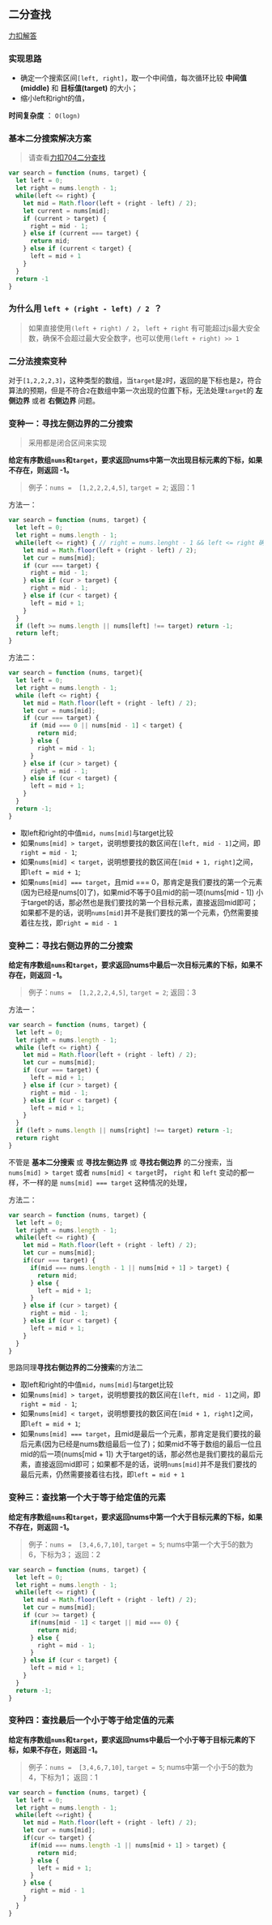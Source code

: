 ## 二分查找

[力扣解答](https://leetcode-cn.com/problems/binary-search/solution/er-fen-cha-zhao-xiang-jie-by-labuladong/)

### 实现思路

- 确定一个搜索区间`[left, right]`，取一个中间值，每次循环比较 **中间值(middle)** 和 **目标值(target)** 的大小；
- 缩小left和right的值，

**时间复杂度** ： `O(logn)`

### 基本二分搜索解决方案
> 请查看[力扣704二分查找](https://leetcode-cn.com/problems/binary-search/)
```js
var search = function (nums, target) {
  let left = 0;
  let right = nums.length - 1;
  while(left <= right) {
    let mid = Math.floor(left + (right - left) / 2);
    let current = nums[mid];
    if (current > target) {
      right = mid - 1;
    } else if (current === target) {
      return mid;
    } else if (current < target) {
      left = mid + 1
    }
  }
  return -1
}
```
### 为什么用 `left + (right - left) / 2 `？
> 如果直接使用`(left + right) / 2`， `left + right` 有可能超过js最大安全数，确保不会超过最大安全数字，也可以使用`(left + right) >> 1`
### 二分法搜索变种

对于`[1,2,2,2,3]`，这种类型的数组，当`target`是`2`时，返回的是下标也是`2`，符合算法的预期，但是不符合`2`在数组中第一次出现的位置下标，无法处理`target`的 **左侧边界** 或者 **右侧边界** 问题。

### 变种一：寻找左侧边界的二分搜索
> 采用都是闭合区间来实现

**给定有序数组`nums`和`target`，要求返回nums中第一次出现目标元素的下标，如果不存在，则返回 -1。**

>例子：`nums =  [1,2,2,2,4,5]`,  `target = 2`;
>返回：1

方法一：

```js
var search = function (nums, target) {
  let left = 0;
  let right = nums.length - 1;
  while(left <= right) { // right = nums.lenght - 1 && left <= right 确定闭合区间
    let mid = Math.floor(left + (right - left) / 2);
    let cur = nums[mid];
    if (cur === target) {
      right = mid - 1;
    } else if (cur > target) {
      right = mid - 1;
    } else if (cur < target) {
      left = mid + 1;
    }
  }
  if (left >= nums.length || nums[left] !== target) return -1;
  return left;
}
```

方法二：

```js
var search = function (nums, target){
  let left = 0;
  let right = nums.length - 1;
  while (left <= right) {
    let mid = Math.floor(left + (right - left) / 2);
    let cur = nums[mid];
    if (cur === target) {
      if (mid === 0 || nums[mid - 1] < target) {
        return mid;
      } else {
        right = mid - 1;
      }
    } else if (cur > target) {
      right = mid - 1;
    } else if (cur < target) {
      left = mid + 1;
    }
  }
  return -1;
}
```

- 取left和right的中值`mid`，`nums[mid]`与target比较
- 如果`nums[mid] > target`，说明想要找的数区间在`[left, mid - 1]`之间，即`right = mid - 1`;
- 如果`nums[mid] < target`，说明想要找的数区间在`[mid + 1, right]`之间，即`left = mid + 1`;
- 如果`nums[mid] === target`，且mid === 0，那肯定是我们要找的第一个元素(因为已经是nums[0]了)，如果mid不等于0且mid的前一项(nums[mid - 1]) 小于target的话，那必然也是我们要找的第一个目标元素，直接返回mid即可；如果都不是的话，说明`nums[mid]`并不是我们要找的第一个元素，仍然需要接着往左找，即`right = mid - 1`
### 变种二：寻找右侧边界的二分搜索

**给定有序数组`nums`和`target`，要求返回nums中最后一次目标元素的下标，如果不存在，则返回 -1。**

>例子：`nums =  [1,2,2,2,4,5]`,  `target = 2`;
>返回：3

方法一：
```js
var search = function (nums, target) {
  let left = 0;
  let right = nums.length - 1;
  while (left <= right) {
    let mid = Math.floor(left + (right - left) / 2);
    let cur = nums[mid];
    if (cur === target) {
      left = mid + 1;
    } else if (cur > target) {
      right = mid - 1;
    } else if (cur < target) {
      left = mid + 1;
    }
  }
  if (left > nums.length || nums[right] !== target) return -1;
  return right
}
```

不管是 **基本二分搜索** 或 **寻找左侧边界** 或 **寻找右侧边界** 的二分搜索，当 `nums[mid] > target` 或者 `nums[mid] < target`时， `right` 和 `left` 变动的都一样，不一样的是 `nums[mid] === target` 这种情况的处理，

方法二：
```js
var search = function (nums, target) {
  let left = 0;
  let right = nums.length - 1;
  while(left <= right) {
    let mid = Math.floor(left + (right - left) / 2);
    let cur = nums[mid];
    if(cur === target) {
      if(mid === nums.length - 1 || nums[mid + 1] > target) {
        return mid;
      } else {
        left = mid + 1;
      }
    } else if (cur > target) {
      right = mid - 1;
    } else if (cur < target) {
      left = mid + 1;
    }
  }
}
```
思路同理**寻找右侧边界的二分搜索**的方法二
- 取left和right的中值`mid`，`nums[mid]`与target比较
- 如果`nums[mid] > target`，说明想要找的数区间在`[left, mid - 1]`之间，即`right = mid - 1`;
- 如果`nums[mid] < target`，说明想要找的数区间在`[mid + 1, right]`之间，即`left = mid + 1`;
- 如果`nums[mid] === target`，且mid是最后一个元素，那肯定是我们要找的最后元素(因为已经是nums数组最后一位了)；如果mid不等于数组的最后一位且mid的后一项(nums[mid + 1]) 大于target的话，那必然也是我们要找的最后元素，直接返回mid即可；如果都不是的话，说明`nums[mid]`并不是我们要找的最后元素，仍然需要接着往右找，即`left = mid + 1`
### 变种三：查找第一个大于等于给定值的元素

**给定有序数组`nums`和`target`，要求返回nums中第一个大于目标元素的下标，如果不存在，则返回 -1。**

>例子：`nums =  [3,4,6,7,10]`,  `target = 5`;
> nums中第一个大于5的数为6，下标为3；
>返回：2

```js
var search = function (nums, target) {
  let left = 0;
  let right = nums.length - 1;
  while(left <= right) {
    let mid = Math.floor(left + (right - left) / 2);
    let cur = nums[mid];
    if (cur >= target) {
      if(nums[mid - 1] < target || mid === 0) {
        return mid;
      } else {
        right = mid - 1;
      }
    } else if (cur < target) {
      left = mid + 1;
    }
  }
  return -1;
}
```
### 变种四：查找最后一个小于等于给定值的元素

**给定有序数组`nums`和`target`，要求返回nums中最后一个小于等于目标元素的下标，如果不存在，则返回 -1。**

>例子：`nums =  [3,4,6,7,10]`,  `target = 5`;
> nums中第一个小于5的数为4，下标为1；
>返回：1

```js
var search = function (nums, target) {
  let left = 0;
  let right = nums.length - 1;
  while(left <=right) {
    let mid = Math.floor(left + (right - left) / 2);
    let cur = nums[mid];
    if(cur <= target) {
      if(mid === nums.length -1 || nums[mid + 1] > target) {
        return mid;
      } else {
        left = mid + 1;
      }
    } else {
      right = mid - 1
    } 
  }
}
```